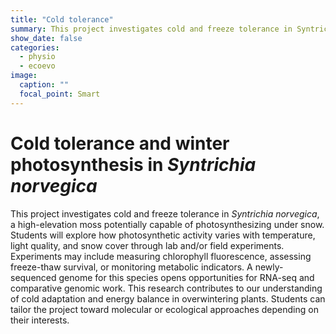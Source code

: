 ```yaml
---
title: "Cold tolerance"
summary: This project investigates cold and freeze tolerance in Syntrichia norvegica, a high-elevation moss potentially capable of photosynthesizing under snow.
show_date: false
categories:
  - physio
  - ecoevo
image:
  caption: ""
  focal_point: Smart
---
```


# Cold tolerance and winter photosynthesis in *Syntrichia norvegica*

This project investigates cold and freeze tolerance in *Syntrichia norvegica*, a high-elevation moss potentially capable of photosynthesizing under snow. Students will explore how photosynthetic activity varies with temperature, light quality, and snow cover through lab and/or field experiments. Experiments may include measuring chlorophyll fluorescence, assessing freeze-thaw survival, or monitoring metabolic indicators. A newly-sequenced genome for this species opens opportunities for RNA-seq and comparative genomic work. This research contributes to our understanding of cold adaptation and energy balance in overwintering plants. Students can tailor the project toward molecular or ecological approaches depending on their interests.
